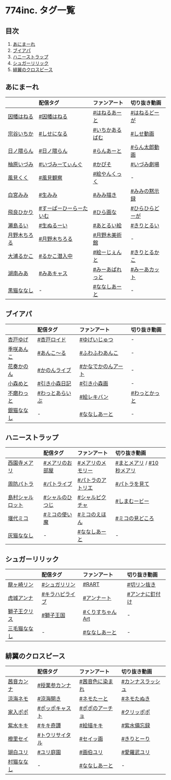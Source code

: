 # 774inc. タグ一覧
## 目次
1. [あにまーれ](https://github.com/RSyiets/774inc-tags#あにまーれ)  
2. [ブイアパ](https://github.com/RSyiets/774inc-tags#ブイアパ)  
3. [ハニーストラップ](https://github.com/RSyiets/774inc-tags#ハニーストラップ)  
4. [シュガーリリック](https://github.com/RSyiets/774inc-tags#シュガーリリック)  
5. [緋翼のクロスピース](https://github.com/RSyiets/774inc-tags#緋翼のクロスピース)  

## あにまーれ
|  | 配信タグ | ファンアート | 切り抜き動画 |
|:--|:--|:--|:--|
| [因幡はねる](https://twitter.com/Haneru_Inaba) | [#因幡はねる](https://twitter.com/search?q=%23因幡はねる) | [#はねるあーと](https://twitter.com/search?q=%23はねるあーと) | [#はねるどーが](https://twitter.com/search?q=%23はねるどーが) |
| [宗谷いちか](https://twitter.com/Ichika_Souya) | [#しせになる](https://twitter.com/search?q=%23しせになる) | [#いちかあるばむ](https://twitter.com/search?q=%23いちかあるばむ) | [#しせ動画](https://twitter.com/search?q=%23しせ動画) |
| [日ノ隈らん](https://twitter.com/Ran_Hinokuma) | [#日ノ隈らん](https://twitter.com/search?q=%23日ノ隈らん) | [#らんあーと](https://twitter.com/search?q=%23らんあーと) | [#らん太郎動画](https://twitter.com/search?q=%23らん太郎動画) |
| [柚原いづみ](https://twitter.com/Izumi_Yunohara) | [#いづみーてぃんぐ](https://twitter.com/search?q=%23いづみーてぃんぐ) | [#かぴそ](https://twitter.com/search?q=%23かぴそ) | [#いづみ劇場](https://twitter.com/search?q=%23いづみ劇場) |
| [風見くく](https://twitter.com/Kuku_Kazami) | [#風見観察](https://twitter.com/search?q=%23風見観察) | [#絵やんくっく](https://twitter.com/search?q=%23絵やんくっく) | - |
| [白宮みみ](https://twitter.com/shiromiya_mimi) | [#生みみ](https://twitter.com/search?q=%23生みみ) | [#みみ描き](https://twitter.com/search?q=%23みみ描き) | [#みみの黙示録](https://twitter.com/search?q=%23みみの黙示録) |
| [飛良ひかり](https://twitter.com/Hikari_Hira) | [#すーぱーひーらーたいむ](https://twitter.com/search?q=%23すーぱーひーらーたいむ) | [#ひら画な](https://twitter.com/search?q=%23ひら画な) | [#ひらひらどーが](https://twitter.com/search?q=%23ひらひらどーが) |
| [瀬島るい](https://twitter.com/Rui_Seshima) | [#生ぬるーい](https://twitter.com/search?q=%23生ぬるーい) | [#あとるい絵](https://twitter.com/search?q=%23あとるい絵) | [#きりとるい](https://twitter.com/search?q=%23きりとるい) |
| [月野木ちろる](https://twitter.com/tirol0_0lorit) | [#月野木ちろる](https://twitter.com/search?q=%23月野木ちろる) | [#月野木美術館](https://twitter.com/search?q=%23月野木美術館) | - |
| [大浦るかこ](https://twitter.com/Rukako_Oura) | [#るかこ潜入中](https://twitter.com/search?q=%23るかこ潜入中) | [#絵ーじぇんと](https://twitter.com/search?q=%23絵ーじぇんと) | [#きりとるかこ](https://twitter.com/search?q=%23きりとるかこ) |
| [湖南みあ](https://twitter.com/Mia_Konan) | [#みあキャス](https://twitter.com/search?q=%23みあキャス) | [#みーあぱれっと](https://twitter.com/search?q=%23みーあぱれっと) | [#みーあカット](https://twitter.com/search?q=%23みーあカット) |
| [黒猫ななし](https://twitter.com/Animare_cafe) | - | [#ななしあーと](https://twitter.com/search?q=%23ななしあーと) | - |

## ブイアパ
|  | 配信タグ | ファンアート | 切り抜き動画 |
|:--|:--|:--|:--|
| [杏戸ゆげ](https://twitter.com/Uge_And) | [#杏戸ロイド](https://twitter.com/search?q=%23杏戸ロイド) | [#ゆげいじゅつ](https://twitter.com/search?q=%23ゆげいじゅつ) | - |
| [季咲あんこ](https://twitter.com/Anko_Kisaki) | [#あんこ～る](https://twitter.com/search?q=%23あんこ～る) | [#ふわふわあんこ](https://twitter.com/search?q=%23ふわふわあんこ) | - |
| [花奏かのん](https://twitter.com/_kanade_kanon) | [#かのんライブ](https://twitter.com/search?q=%23かのんライブ) | [#かなでかのんアート](https://twitter.com/search?q=%23かなでかのんアート) | - |
| [小森めと](https://twitter.com/Met_Komori) | [#引き小森日記](https://twitter.com/search?q=%23引き小森日記) | [#引き小森画](https://twitter.com/search?q=%23引き小森画) | - |
| [不磨わっと](https://twitter.com/Wat_Huma) | [#わっとあらいぶ](https://twitter.com/search?q=%23わっとあらいぶ) | [#絵レキバン](https://twitter.com/search?q=%23絵レキバン) | [#わっとかっと](https://twitter.com/search?q=%23わっとかっと) |
| [銀猫ななし](https://twitter.com/Vtuber_ApArt) | - | [#ななしあーと](https://twitter.com/search?q=%23ななしあーと) | - |

## ハニーストラップ
|  | 配信タグ | ファンアート | 切り抜き動画 |
|:--|:--|:--|:--|
| [西園寺メアリ](https://twitter.com/Mary_HNST) | [#メアリのお部屋](https://twitter.com/search?q=%23メアリのお部屋) | [#メアリのメモリー](https://twitter.com/search?q=%23メアリのメモリー) | [#まとメアリ](https://twitter.com/search?q=%23まとメアリ) / [#10秒メアリ](https://twitter.com/search?q=%2310秒メアリ) |
| [周防パトラ](https://twitter.com/Patra_HNST) | [#パトライブ](https://twitter.com/search?q=%23パトライブ) | [#パトラのアトリエ](https://twitter.com/search?q=%23パトラのアトリエ) | [#パトラを見て](https://twitter.com/search?q=%23パトラを見て) |
| [島村シャルロット](https://twitter.com/Charlotte_HNST) | [#シャルのひつじ](https://twitter.com/search?q=%23シャルのひつじ) | [#シャルピクチャ](https://twitter.com/search?q=%23シャルピクチャ) | [#しまむービー](https://twitter.com/search?q=%23しまむービー) |
| [堰代ミコ](https://twitter.com/Mico_HNST) | [#ミコの使い魔](https://twitter.com/search?q=%23ミコの使い魔) | [#ミコのえほん](https://twitter.com/search?q=%23ミコのえほん) | [#ミコの見どころ](https://twitter.com/search?q=%23ミコの見どころ) |
| [灰猫ななし](https://twitter.com/HNST_official) | - | [#ななしあーと](https://twitter.com/search?q=%23ななしあーと) | - |

## シュガーリリック
|  | 配信タグ | ファンアート | 切り抜き動画 |
|:--|:--|:--|:--|
| [龍ヶ崎リン](https://twitter.com/Rene_Ryugasaki) | [#シュガリリン](https://twitter.com/search?q=%23シュガリリン) | [#RART](https://twitter.com/search?q=%23RART) | [#切リン抜き](https://twitter.com/search?q=%23切リン抜き) |
| [虎城アンナ](https://twitter.com/Anna_Kojo) | [#キラハピライブ](https://twitter.com/search?q=%23キラハピライブ) | [#アンナート](https://twitter.com/search?q=%23アンナート) | [#アンナに釘付け](https://twitter.com/search?q=%23アンナに釘付け) |
| [獅子王クリス](https://twitter.com/ChrisShishio) | [#獅子王国](https://twitter.com/search?q=%23獅子王国) | [#くりすちゃんArt](https://twitter.com/search?q=%23くりすちゃんArt) | - |
| [三毛猫ななし](https://twitter.com/SugarLyric_PI) | - | [#ななしあーと](https://twitter.com/search?q=%23ななしあーと) | - |

## 緋翼のクロスピース
|  | 配信タグ | ファンアート | 切り抜き動画 |
|:--|:--|:--|:--|
| [茜音カンナ](https://twitter.com/Canna_Akane) | [#授業参カンナ](https://twitter.com/search?q=%23授業参カンナ) | [#茜音色に染まれ](https://twitter.com/search?q=%23茜音色に染まれ) | [#カンナスラッシュ](https://twitter.com/search?q=%23カンナスラッシュ) |
| [涼海ネモ](https://twitter.com/Nemo_Suzumi) | [#涼海開き](https://twitter.com/search?q=%23涼海開き) | [#ネモたーと](https://twitter.com/search?q=%23ネモたーと) | [#ネモたぬき](https://twitter.com/search?q=%23ネモたぬき) |
| [家入ポポ](https://twitter.com/Popo_Ieiri) | [#ポッポキャスト](https://twitter.com/search?q=%23ポッポキャスト) | [#ポポのアーチョ](https://twitter.com/search?q=%23ポポのアーチョ) | [#クリッポポ](https://twitter.com/search?q=%23クリッポポ) |
| [紫水キキ](https://twitter.com/Kiki_Shisui) | [#キキ奇譚](https://twitter.com/search?q=%23キキ奇譚) | [#絵描キキ](https://twitter.com/search?q=%23絵描キキ) | [#紫水備忘録](https://twitter.com/search?q=%23紫水備忘録) |
| [橙里セイ](https://twitter.com/Sei_Touri) | [#トウリサイタル](https://twitter.com/search?q=%23トウリサイタル) | [#セイッ画](https://twitter.com/search?q=%23セイッ画) | [#きりとーり](https://twitter.com/search?q=%23きりとーり) |
| [瑚白ユリ](https://twitter.com/Yuri_Kohakuu) | [#ユリ庭園](https://twitter.com/search?q=%23ユリ庭園) | [#画伯ユリ](https://twitter.com/search?q=%23画伯ユリ) | [#愛羅武ユリ](https://twitter.com/search?q=%23愛羅武ユリ) |
| [村猫ななし](https://twitter.com/HIYOCRO_PT) | - | [#ななしあーと](https://twitter.com/search?q=%23ななしあーと) | - |
